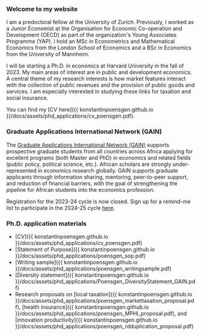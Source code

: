 ### Welcome to my website

I am a predoctoral fellow at the University of Zurich. Previously, I worked as a Junior Economist at the Organisation for Economic Co-operation and Development (OECD) as part of the organization's Young Associates Programme (YAP). I hold an MSc in Econometrics and Mathematical Economics from the London School of Economics and a BSc in Economics from the University of Mannheim.

I will be starting a Ph.D. in economics at Harvard University in the fall of 2023. My main areas of interest are in public and development economics. A central theme of my research interests is how market features interact with the collection of public revenues and the provision of public goods and services. I am especially interested in studying these links for taxation and social insurance.

You can find my [CV here]({{ konstantinpoensgen.github.io }}/docs/assets/phd_applications/cv_poensgen.pdf).

### Graduate Applications International Network (GAIN)

The [Graduate Applications International Network (GAIN)](https://gain-network.net) supports prospective graduate students from all countries across Africa applying for excellent programs (both Master and PhD) in economics and related fields (public policy, political science, etc.). African scholars are strongly under-represented in economics research globally. GAIN supports graduate applicants through information sharing, mentoring, peer-to-peer support, and reduction of financial barriers, with the goal of strengthening the pipeline for African students into the economics profession.

Registration for the 2023-24 cycle is now closed. Sign up for a remind-me list to participate in the 2024-25 cycle [here](https://gain-network.net).

### Ph.D. application materials 

- [CV]({{ konstantinpoensgen.github.io }}/docs/assets/phd_applications/cv_poensgen.pdf)
- [Statement of Purpose]({{ konstantinpoensgen.github.io }}/docs/assets/phd_applications/poensgen_sop.pdf)
- [Writing sample]({{ konstantinpoensgen.github.io }}/docs/assets/phd_applications/poensgen_writingsample.pdf)
- [Diversity statement]({{ konstantinpoensgen.github.io }}/docs/assets/phd_applications/Poensgen_DiversityStatement_GAIN.pdf)
- Research proposals on [local taxation]({{ konstantinpoensgen.github.io }}/docs/assets/phd_applications/poensgen_markettaxation_proposal.pdf), [health insurance]({{ konstantinpoensgen.github.io }}/docs/assets/phd_applications/poensgen_MPHI_proposal.pdf), and [innovation productivity]({{ konstantinpoensgen.github.io }}/docs/assets/phd_applications/poensgen_rdduplication_proposal.pdf)

